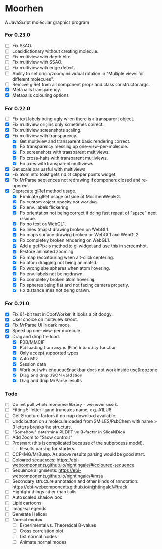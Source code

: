 # Moorhen
A JavaScript molecular graphics program

### For 0.23.0
- [ ] Fix SSAO.
- [ ] Load dictionary without creating molecule.
- [ ] Fix multiview with depth blur.
- [ ] Fix multiview with SSAO.
- [ ] Fix multiview with edge detect.
- [ ] Ability to set origin/zoom/individual rotation in "Multiple views for different molecules".
- [ ] Remove glRef from all component props and class constructor args.
- [x] Metaballs transparency.
- [x] Metaballs colouring options.

### For 0.22.0
- [ ] Fix text labels being ugly when there is a transparent object.
- [x] Fix multiview origins only sometimes correct.
- [x] Fix multiview screenshots scaling.
- [x] Fix multiview with transparency.
  - [x] Get multiview and transparent basic rendering correct.
  - [x] Fix transparency messing up one-view-per-molecule.
  - [x] Fix screenshots with transparent multiviews.
  - [x] Fix cross-hairs with transparent multiviews.
  - [x] Fix axes with transparent multiviews.
- [x] Get scale bar useful with multiviews.
- [x] Fix atom info toast gets rid of clipper points widget.
- [x] Fix MrParse sequences not redrawing if component closed and re-opened.
- [x] Deprecate glRef method usage.
   - [x] Eliminate glRef usage outside of MoorhenWebMG.
   - [x] Fix custom object opacity not working.
   - [x] Fix env. labels flickering.
   - [x] Fix orientation not being correct if doing fast repeat of "space" next residue.
   - [x] Fix no text on WebGL1.
   - [x] Fix lines (maps) drawing broken on WebGL1.
   - [x] Fix maps surface drawing broken on WebGL1 and WebGL2.
   - [x] Fix completely broken rendering on WebGL1.
   - [x] Add a getPixels method to gl widget and use this in screenshot.
   - [x] Restore animated zooming.
   - [x] Fix map recontouring when alt-click centering.
   - [x] Fix atom dragging not being animated.
   - [x] Fix wrong size spheres when atom hovering.
   - [x] Fix env. labels not being drawn.
   - [x] Fix completely broken atom hovering.
   - [x] Fix spheres being flat and not facing camera properly.
   - [x] Fix distance lines not being drawn.

### For 0.21.0
- [x] Fix 64-bit test in CootWorker, it looks a bit dodgy.
- [x] User choice on multiview layout.
- [x] Fix MrParse UI in dark mode.
- [x] Speed up one-view-per molecule.
- [x] Drag and drop file load.
  - [x] PDB/MMCIF
  - [x] Put loading from async [File] into utility function
  - [x] Only accept supported types
  - [x] Auto Mtz
  - [x] Session data
  - [x] Work out why enqueueSnackbar does not work inside useDropzone
  - [x] Drag and drop JSON validation
  - [x] Drag and drop MrParse results

### Todo
- [ ] Do not pull whole monomer library - we never use it.
- [ ] Fitting 5-letter ligand truncates name, e.g. A1LU6
- [ ] Get Structure factors if no map download available.
- [ ] Undo button on a molecule loaded from SMILES/PubChem with name > 3 letters breaks the structure.
- [ ] "Somehow" determine PLDDT vs B-factor in SliceNDice
- [ ] Add Zoom to "Show controls"
- [ ] Prosmart (this is complicated because of the subprocess model).
  - [ ] Results parsing for starters.
- [ ] CCP4MG/MrBump. As above results parsing would be good start.
- [ ] Coloured sequences: https://ebi-webcomponents.github.io/nightingale/#/coloured-sequence
- [ ] Sequence alignments: https://ebi-webcomponents.github.io/nightingale/#/msa
- [ ] Secondary structure annotation and other kinds of annotation: https://ebi-webcomponents.github.io/nightingale/#/track
- [ ] Highlight things other than balls.
- [ ] Auto scaled shadow box
- [ ] Lipid cartoons
- [ ] Images/Legends
- [ ] Generate Helices
- [ ] Normal modes
    - [ ] Experimental vs. Theoretical B-values
    - [ ] Cross correlation plot
    - [ ] List normal modes
    - [ ] Animate normal modes
